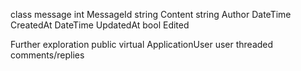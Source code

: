 
class message
  int MessageId
  string Content
  string Author
  DateTime CreatedAt
  DateTime UpdatedAt
  bool Edited
  
Further exploration
  public virtual ApplicationUser user
  threaded comments/replies